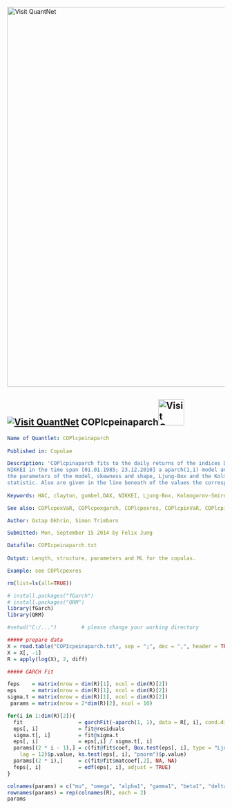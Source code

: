 
[<img src="https://github.com/QuantLet/Styleguide-and-FAQ/blob/master/pictures/banner.png" width="880" alt="Visit QuantNet">](http://quantlet.de/index.php?p=info)

## [<img src="https://github.com/QuantLet/Styleguide-and-Validation-procedure/blob/master/pictures/qloqo.png" alt="Visit QuantNet">](http://quantlet.de/) **COPlcpeinaparch**[<img src="https://github.com/QuantLet/Styleguide-and-Validation-procedure/blob/master/pictures/QN2.png" width="60" alt="Visit QuantNet 2.0">](http://quantlet.de/d3/ia)

```yaml
Name of Quantlet: COPlcpeinaparch
 
Published in: Copulae

Description: 'COPlcpinaparch fits to the daily returns of the indices Dow Jones (DJ), DAX and 
NIKKEI in the time span [01.01.1985; 23.12.2010] a aparch(1,1) model and gives back the mu, 
the parameters of the model, skewness and shape, Ljung-Box and the Kolmogorov-Smirnov test 
statistic. Also are given in the line beneath of the values the corresponding standard deviations.'
  
Keywords: HAC, clayton, gumbel,DAX, NIKKEI, Ljung-Box, Kolmogorov-Smirnov kendall

See also: COPlcpexVaR, COPlcpexgarch, COPlcpexres, COPlcpinVaR, COPlcpinres, CRIXbic

Author: Ostap Okhrin, Simon Trimborn

Submitted: Mon, September 15 2014 by Felix Jung

Datafile: COPIcpeinaparch.txt
     
Output: Length, structure, parameters and ML for the copulas.

Example: see COPlcpexres


```



```r
rm(list=ls(all=TRUE))

# install.packages("fGarch")
# install.packages("QRM")
library(fGarch)
library(QRM)

#setwd("C:/...")        # please change your working directory

##### prepare data
X = read.table("COPIcpeinaparch.txt", sep = ";", dec = ",", header = TRUE)
X = X[, -1]
R = apply(log(X), 2, diff)

##### GARCH Fit

feps    = matrix(nrow = dim(R)[1], ncol = dim(R)[2])
eps     = matrix(nrow = dim(R)[1], ncol = dim(R)[2])
sigma.t = matrix(nrow = dim(R)[1], ncol = dim(R)[2])
 params = matrix(nrow = 2*dim(R)[2], ncol = 10)

for(i in 1:dim(R)[2]){
  fit                  = garchFit(~aparch(1, 1), data = R[, i], cond.dist = "sstd", trace = F)
  eps[, i]             = fit@residuals
  sigma.t[, i]         = fit@sigma.t
  eps[, i]             = eps[,i] / sigma.t[, i]
  params[(2 * i - 1),] = c(fit@fit$coef, Box.test(eps[, i], type = "Ljung-Box",
    lag = 12)$p.value, ks.test(eps[, i], "pnorm")$p.value)
  params[(2 * i),]     = c(fit@fit$matcoef[,2], NA, NA)
  feps[, i]            = edf(eps[, i], adjust = TRUE)
}

colnames(params) = c("mu", "omega", "alpha1", "gamma1", "beta1", "delta", "skew", "shape", "BL", "KS")
rownames(params) = rep(colnames(R), each = 2)
params
```
